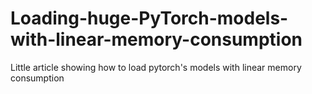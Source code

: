 # Loading-huge-PyTorch-models-with-linear-memory-consumption
Little article showing how to load pytorch's models with linear memory consumption

